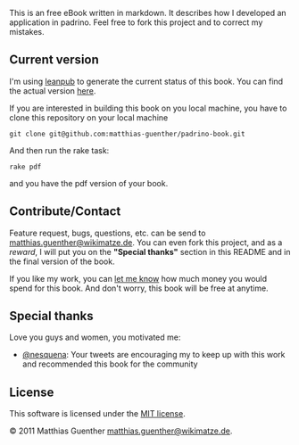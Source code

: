 This is an free eBook written in markdown. It describes how I developed an application in padrino.
Feel free to fork this project and to correct my mistakes.


## Current version ##

I'm using [leanpub](http://leanpub.com/ "leanpub") to generate the current status of this book. You
can find the actual version [here](http://samples.leanpub.com/padrino-sample.pdf "here").

If you are interested in building this book on you local machine, you have to clone this repository
on your local machine

    git clone git@github.com:matthias-guenther/padrino-book.git

And then run the rake task:

    rake pdf

and you have the pdf version of your book.


## Contribute/Contact ##

Feature request, bugs, questions, etc. can be send to <matthias.guenther@wikimatze.de>. You can even
fork this project, and as a *reward*, I will put you on the **"Special thanks"** section in this
README and in the final version of the book.

If you like my work, you can [let me know](http://leanpub.com/padrino "let me know") how much money
you would spend for this book. And don't worry, this book will be free at anytime.


## Special thanks ##

Love you guys and women, you motivated me:

- [@nesquena](http://twitter.com/#!/nesquena "@nesquena"): Your tweets are encouraging my to keep up
  with this work and recommended this book for the community


## License ##

This software is licensed under the [MIT license][mit].

© 2011 Matthias Guenther <matthias.guenther@wikimatze.de>.

[mit]: http://en.wikipedia.org/wiki/MIT_License
